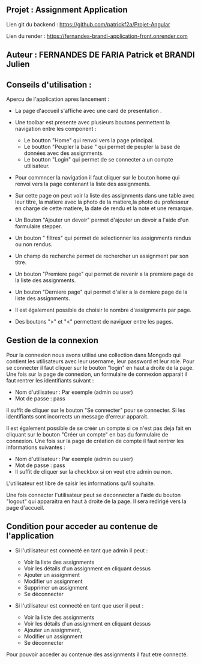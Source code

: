 ## Projet : Assignment Application

Lien git du backend : https://github.com/patrickf2a/Projet-Angular

Lien du render : https://fernandes-brandi-application-front.onrender.com

## Auteur : FERNANDES DE FARIA Patrick et BRANDI Julien

## Conseils d'utilisation :

Apercu de l'application apres lancement :

- La page d'accueil s'affiche avec une card de presentation .
- Une toolbar est presente avec plusieurs boutons permettent la navigation entre les component : 
  - Le boutton "Home" qui renvoi vers la page principal.
  - Le boutton "Peupler la base " qui permet de peupler la base de données avec des assignments.
  - Le boutton "Login" qui permet de se connecter a un compte utilisateur.
  
- Pour commncer la navigation il faut cliquer sur le bouton home qui renvoi vers la page contenant la liste des assignments.
- Sur cette page on peut voir la liste des assignments dans une table avec leur titre, la matiere avec la photo de la matiere,la photo du professeur en charge de cette matiere, la date de rendu et la note et une remarque.
- Un Bouton "Ajouter un devoir" permet d'ajouter un devoir a l'aide d'un formulaire stepper.
- Un bouton " filtres" qui permet de selectionner les assignments rendus ou non rendus.
- Un champ de recherche permet de rechercher un assignment par son titre.
- Un bouton "Premiere page" qui permet de revenir a la premiere page de la liste des assignments.
- Un bouton "Derniere page" qui permet d'aller a la derniere page de la liste des assignments.
- Il est également possible de choisir le nombre d'assignments par page.
- Des boutons ">" et "<" permettent de naviguer entre les pages.


## Gestion de la connexion 

Pour la connexion nous avons utilisé une collection dans Mongodb qui contient les utilisateurs avec leur username, leur password et leur role.
Pour se connecter il faut cliquer sur le bouton "login" en haut a droite de la page.
Une fois sur la page de connexion, un formulaire de connexion apparait il faut rentrer les identifiants suivant :
  - Nom d'utilisateur : Par exemple (admin ou user)
  - Mot de passe : pass

Il suffit de cliquer sur le bouton "Se connecter" pour se connecter.
Si les identifiants sont incorrects un message d'erreur apparait.

Il est également possible de se créér un compte si ce n'est pas deja fait en cliquant sur le bouton "Créer un compte" en bas du formulaire de connexion.
Une fois sur la page de création de compte il faut rentrer les informations suivantes :

  - Nom d'utilisateur : Par exemple (admin ou user)
  - Mot de passe : pass
  - Il suffit de cliquer sur la checkbox si on veut etre admin ou non.

L'utilisateur est libre de saisir les informations qu'il souhaite.

Une fois connecter l'utilisateur peut se deconnecter a l'aide du bouton "logout" qui apparaitra en haut à droite de la page. Il sera redirigé vers la page d'accueil.


## Condition pour acceder au contenue de l'application

- Si l'utilisateur est connecté en tant que admin il peut :
  - Voir la liste des assignments
  - Voir les détails d'un assignment en cliquant dessus
  - Ajouter un assignment
  - Modifier un assignment
  - Supprimer un assignment
  - Se déconnecter

- Si l'utilisateur est connecté en tant que user il peut :
  - Voir la liste des assignments
  - Voir les détails d'un assignment en cliquant dessus
  - Ajouter un assignment, 
  - Modifier un assignment
  - Se déconnecter

Pour pouvoir acceder au contenue des assignments il faut etre connecté.
